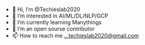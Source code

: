 - 👋 Hi, I’m @Techieslab2020
- 👀 I’m interested in AI/ML/DL/NLP/GCP
- 🌱 I’m currently learning Manythings
- 💞️ I’m an open sourse contributor
- 📫 How to reach me ...techieslab2020@gmail.com

